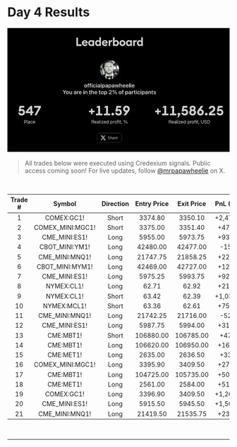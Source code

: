 # Day 4 Results

![Leaderboard](../../../../assets/day4.png)

> All trades below were executed using Credexium signals. Public access coming soon! For live updates, follow [@mrpapawheelie](https://x.com/mrpapawheelie) on X.

<br/>

<!-- Full-width table using HTML for better display -->
<table style="width:100%; text-align:center;">
  <thead>
    <tr>
      <th>Trade #</th>
      <th>Symbol</th>
      <th>Direction</th>
      <th>Entry Price</th>
      <th>Exit Price</th>
      <th>PnL (USD)</th>
    </tr>
  </thead>
  <tbody>
    <tr><td>1</td><td>COMEX:GC1!</td><td>Short</td><td>3374.80</td><td>3350.10</td><td>+2,470.00</td></tr>
    <tr><td>2</td><td>COMEX_MINI:MGC1!</td><td>Short</td><td>3375.00</td><td>3351.40</td><td>+472.00</td></tr>
    <tr><td>3</td><td>CME_MINI:ES1!</td><td>Long</td><td>5955.00</td><td>5973.75</td><td>+937.50</td></tr>
    <tr><td>4</td><td>CBOT_MINI:YM1!</td><td>Long</td><td>42480.00</td><td>42477.00</td><td>-15.00</td></tr>
    <tr><td>5</td><td>CME_MINI:MNQ1!</td><td>Long</td><td>21747.75</td><td>21858.25</td><td>+221.00</td></tr>
    <tr><td>6</td><td>CBOT_MINI:MYM1!</td><td>Long</td><td>42469.00</td><td>42727.00</td><td>+129.00</td></tr>
    <tr><td>7</td><td>CME_MINI:ES1!</td><td>Long</td><td>5975.25</td><td>5993.75</td><td>+925.00</td></tr>
    <tr><td>8</td><td>NYMEX:CL1!</td><td>Long</td><td>62.71</td><td>62.92</td><td>+210.00</td></tr>
    <tr><td>9</td><td>NYMEX:CL1!</td><td>Short</td><td>63.42</td><td>62.39</td><td>+1,030.00</td></tr>
    <tr><td>10</td><td>NYMEX:MCL1!</td><td>Short</td><td>63.36</td><td>62.61</td><td>+750.00</td></tr>
    <tr><td>11</td><td>CME_MINI:MNQ1!</td><td>Long</td><td>21742.25</td><td>21716.00</td><td>-52.50</td></tr>
    <tr><td>12</td><td>CME_MINI:ES1!</td><td>Long</td><td>5987.75</td><td>5994.00</td><td>+312.50</td></tr>
    <tr><td>13</td><td>CME:MBT1!</td><td>Short</td><td>106880.00</td><td>106785.00</td><td>+47.50</td></tr>
    <tr><td>14</td><td>CME:MBT1!</td><td>Long</td><td>106620.00</td><td>106950.00</td><td>+165.00</td></tr>
    <tr><td>15</td><td>CME:MET1!</td><td>Long</td><td>2635.00</td><td>2636.50</td><td>+33.75</td></tr>
    <tr><td>16</td><td>COMEX_MINI:MGC1!</td><td>Long</td><td>3395.90</td><td>3409.50</td><td>+272.00</td></tr>
    <tr><td>17</td><td>CME:MBT1!</td><td>Long</td><td>104725.00</td><td>105735.00</td><td>+505.00</td></tr>
    <tr><td>18</td><td>CME:MET1!</td><td>Long</td><td>2561.00</td><td>2584.00</td><td>+517.50</td></tr>
    <tr><td>19</td><td>COMEX:GC1!</td><td>Long</td><td>3396.90</td><td>3409.50</td><td>+1,260.00</td></tr>
    <tr><td>20</td><td>CME_MINI:ES1!</td><td>Long</td><td>5915.50</td><td>5945.50</td><td>+1,500.00</td></tr>
    <tr><td>21</td><td>CME_MINI:MNQ1!</td><td>Long</td><td>21419.50</td><td>21535.75</td><td>+232.50</td></tr>
  </tbody>
</table>

<br/>

---
